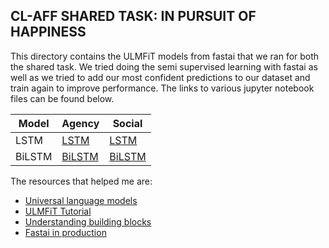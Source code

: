 ## CL-AFF SHARED TASK: IN PURSUIT OF HAPPINESS

This directory contains the ULMFiT models from fastai that we ran for both the shared task. We tried doing the semi supervised learning with fastai as well as we tried to add our most confident predictions to our dataset and train again to improve performance. The links to various jupyter notebook files can be found below. 

|    **Model**  | **Agency** | **Social** |
|--------------------|------------|---------------------|
| LSTM | [LSTM](https://nbviewer.jupyter.org/github/abishekarun/CLAFF/blob/master/Fastai/lstm_agency/fastai_lstm_agency.ipynb)| [LSTM](https://nbviewer.jupyter.org/github/abishekarun/CLAFF/blob/master/Fastai/lstm_social/fastai_lstm_social.ipynb) |
| BiLSTM | [BiLSTM](https://nbviewer.jupyter.org/github/abishekarun/CLAFF/blob/master/Fastai/bilstm_agency/fastai_bilstm_agency.ipynb) |[BiLSTM](https://nbviewer.jupyter.org/github/abishekarun/CLAFF/blob/master/Fastai/bilstm_social/fastai_bilstm_social.ipynb) |
The resources that helped me are:

+ [Universal language models](http://nlp.fast.ai/classification/2018/05/15/introducting-ulmfit.html)
+ [ULMFiT Tutorial](https://www.analyticsvidhya.com/blog/2018/11/tutorial-text-classification-ulmfit-fastai-library/)
+ [Understanding building blocks](https://medium.com/mlreview/understanding-building-blocks-of-ulmfit-818d3775325b)
+ [Fastai in production](https://hackernoon.com/fast-ai-in-production-real-word-text-classification-with-ulmfit-199769be2a6)
